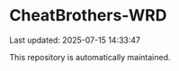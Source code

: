 # CheatBrothers-WRD

Last updated: 2025-07-15 14:33:47

This repository is automatically maintained.
